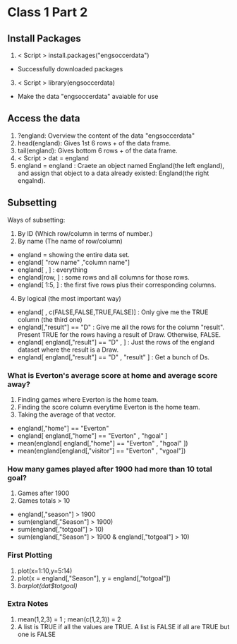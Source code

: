 # Class 1 Part 2
## Install Packages
1. < Script > install.packages("engsoccerdata")
+ Successfully downloaded packages
3. < Script > library(engsoccerdata)
+ Make the data "engsoccerdata" avaiable for use
## Access the data
1. ?england: Overview the content of the data "engsoccerdata"
2. head(england): Gives 1st 6 rows + of the data frame.
3. tail(england): Gives bottom 6 rows + of the data frame. 
4. < Script > dat = england
5. england = england : Craete an object named England(the left england), and assign that object to a data already existed: England(the right engalnd).
## Subsetting
Ways of subsetting: 
1. By ID (Which row/column in terms of number.)
2. By name (The name of row/column)
+ england = showing the entire data set. 
+ england[ "row name" ,"column name"]
+ england[ , ] : everything
+ england[row, ] : some rows and all columns for those rows.
+ england[ 1:5, ] : the first five rows plus their corresponding columns.
4. By logical (the most important way)
+ england[ , c(FALSE,FALSE,TRUE,FALSE)] : Only give me the TRUE column (the third one)
+ england[,"result"] == "D" : Give me all the rows for the column "result". Present TRUE for the rows having a result of Draw. Otherwise, FALSE.
+ england[ england[,"result"] == "D" , ] : Just the rows of the england dataset where the result is a Draw. 
+ england[ england[,"result"] == "D" , "result" ] : Get a bunch of Ds.
### What is Everton's average score at home and average score away?
1. Finding games where Everton is the home team. 
2. Finding the score column everytime Everton is the home team. 
3. Taking the average of that vector. 
+ england[,"home"] == "Everton"
+ england[ england[,"home"] == "Everton" , "hgoal" ]
+ mean(england[ england[,"home"] == "Everton" , "hgoal" ])
+ mean(england[england[,"visitor"] == "Everton" , "vgoal"])
### How many games played after 1900 had more than 10 total goal? 
1. Games after 1900
2. Games totals > 10
+ england[,"season"] > 1900
+ sum(england[,"Season"] > 1900)
+ sum(england[,"totgoal"] > 10)
+ sum(england[,"Season"] > 1900 & england[,"totgoal"] > 10)
### First Plotting
1. plot(x=1:10,y=5:14)
2. plot(x = england[,"Season"], y = england[,"totgoal"])
3. *barplot(dat$totgoal)*
### Extra Notes
1. mean(1,2,3) = 1 ; mean(c(1,2,3)) = 2
2. A list is TRUE if all the values are TRUE. A list is FALSE if all are TRUE but one is FALSE
